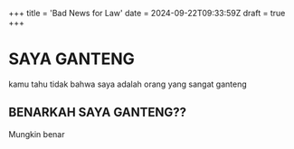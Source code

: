 +++
title = 'Bad News for Law'
date = 2024-09-22T09:33:59Z
draft = true
+++
# SAYA GANTENG

kamu tahu tidak bahwa saya adalah orang yang sangat ganteng

## BENARKAH SAYA GANTENG??

Mungkin benar
